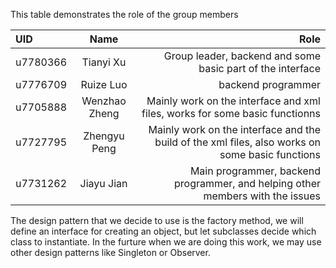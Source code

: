 This table demonstrates the role of the group members

| UID      |     Name      |                                                                                            Role |
|:---------|:-------------:|------------------------------------------------------------------------------------------------:|
| u7780366 |   Tianyi Xu   |                                      Group leader, backend and some basic part of the interface |
| u7776709 |   Ruize Luo   |                                                                              backend programmer |
| u7705888 | Wenzhao Zheng |                     Mainly work on the interface and xml files, works for some basic functionns |
| u7727795 | Zhengyu Peng  | Mainly work on the interface and the build of the xml files, also works on some basic functions |
| u7731262 |  Jiayu Jian   |                  Main programmer, backend programmer, and helping other members with the issues |
The design pattern that we decide to use is the factory method, we will define an interface for creating an object, but let subclasses decide
which class to instantiate. In the furture when we are doing this work, we may use other design patterns like Singleton or Observer.
